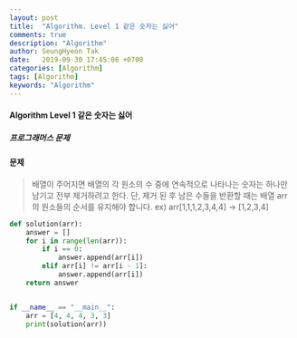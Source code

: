 ```yaml
---
layout: post
title:  "Algorithm. Level 1 같은 숫자는 싫어"
comments: true
description: "Algorithm"
author: SeungHyeon Tak
date:   2019-09-30 17:45:00 +0700
categories: [Algorithm]
tags: [Algorithm]
keywords: "Algorithm"
---
```

#### Algorithm Level 1 같은 숫자는 싫어
##### 프로그래머스 문제

#### 문제
> 배열이 주어지면 배열의 각 원소의 수 중에 연속적으로 나타나는 숫자는 하나만 남기고 전부 제거하려고 한다. 단, 제거 된 후 남은 수들을 반환할 때는 배열 arr의 원소들의 순서를 유지해야 합니다.
> ex) arr[1,1,1,2,3,4,4]  -> [1,2,3,4]

```python
def solution(arr):
    answer = []
    for i in range(len(arr)):
        if i == 0:
            answer.append(arr[i])
        elif arr[i] != arr[i - 1]:
            answer.append(arr[i])
    return answer


if __name__ == "__main__":
    arr = [4, 4, 4, 3, 3]
    print(solution(arr))
```
